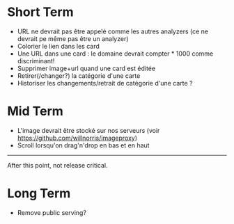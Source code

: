 # Short Term

  * URL ne devrait pas être appelé comme les autres analyzers (ce ne devrait pe même pas être un analyzer)
  * Colorier le lien dans les card
  * Une URL dans une card : le domaine devrait compter * 1000 comme discriminant!
  * Supprimer image+url quand une card est éditée
  * Retirer(/changer?) la catégorie d'une carte
  * Historiser les changements/retrait de catégorie d'une carte ?

# Mid Term

  * L'image devrait être stocké sur nos serveurs (voir https://github.com/willnorris/imageproxy)
  * Scroll lorsqu'on drag'n'drop en bas et en haut

------------

After this point, not release critical.

# Long Term

  * Remove public serving?

